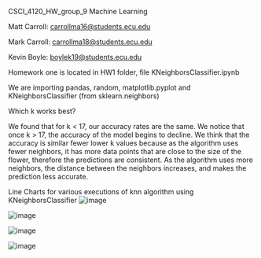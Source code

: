 CSCI_4120_HW_group_9 Machine Learning

Matt Carroll: carrollma16@students.ecu.edu

Mark Carroll: carrollma18@students.ecu.edu

Kevin Boyle: boylek19@students.ecu.edu

Homework one is located in HW1 folder, file KNeighborsClassifier.ipynb

We are importing pandas, random, matplotlib.pyplot and KNeighborsClassifier (from sklearn.neighbors) 

Which k works best?

We found that for k < 17, our accuracy rates are the same.  We notice that once k > 17, the accuracy of the model begins to decline.
We think that the accuracy is similar fewer lower k values because as the algorithm uses fewer neighbors, it has more data points that are close to the size of the flower, therefore the predictions are consistent.  As the algorithm uses more neighbors, the distance between the neighbors increases, and makes the prediction less accurate.  

Line Charts for various executions of knn algorithm using KNeighborsClassifier
![image](https://user-images.githubusercontent.com/16233572/132776079-a3c7cb57-d34f-4775-bcab-ec2edc0392e9.png)

![image](https://user-images.githubusercontent.com/16233572/132776104-1c31f831-03a5-4159-8f16-0811c71e89c5.png)

![image](https://user-images.githubusercontent.com/16233572/132776125-31a8e852-3304-4686-97b4-799b5e710927.png)

![image](https://user-images.githubusercontent.com/16233572/132776215-80e2f540-e6f6-4510-92c1-f90203d38f48.png)


